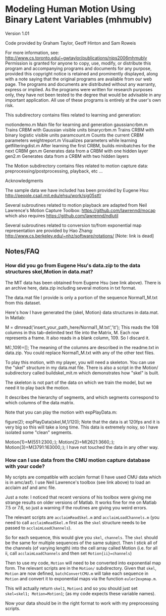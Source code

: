 # Modeling Human Motion Using Binary Latent Variables (mhmublv)

Version 1.01 

Code provided by Graham Taylor, Geoff Hinton and Sam Roweis 

For more information, see:
    http://www.cs.toronto.edu/~gwtaylor/publications/nips2006mhmublv
Permission is granted for anyone to copy, use, modify, or distribute this
program and accompanying programs and documents for any purpose, provided
this copyright notice is retained and prominently displayed, along with
a note saying that the original programs are available from our
web page.
The programs and documents are distributed without any warranty, express or
implied.  As the programs were written for research purposes only, they have
not been tested to the degree that would be advisable in any important
application.  All use of these programs is entirely at the user's own risk.

This subdirectory contains files related to learning and generation:

motiondemo.m        Main file for kearning and generation
gaussiancrbm.m      Trains CRBM with Gaussian visible units
binarycrbm.m        Trains CRBM with binary logistic visible units
paramcount.m        Counts the current CRBM parameters
weightreport.m      Visualizes parameters while learning
getfilteringdist.m  After learning the first CRBM,
                    builds minibatches for the next CRBM
gen.m               Generates data from a CRBM with one hidden layer
gen2.m              Generates data from a CRBM with two hidden layers

The Motion subdirectory contains files related to motion capture data: 
preprocessing/postprocessing, playback, etc ...

Acknowledgments

The sample data we have included has been provided by Eugene Hsu:
http://people.csail.mit.edu/ehsu/work/sig05stf/

Several subroutines related to motion playback are adapted from Neil 
Lawrence's Motion Capture Toolbox:
https://github.com/lawrennd/mocap  
which also requires https://github.com/lawrennd/ndlutil

Several subroutines related to conversion to/from exponential map
representation are provided by Hao Zhang:
http://www.cs.berkeley.edu/~nhz/software/rotations/ [Note: link is dead]

## Notes/FAQ

### How did you go from Eugene Hsu's data.zip to the data structures skel,Motion in data.mat?

The MIT data has been obtained from Eugene Hsu (see link above). There is an archive here, data.zip including several motions in txt format.

The data.mat file I provide is only a portion of the sequence Normal1_M.txt from this dataset.

Here's how I have generated the {skel, Motion} data structures in data.mat. In Matlab:

M = dlmread('insert_your_path_here/Normal1_M.txt','\t');
This reads the 108 columns in this tab-delimited text file into the Matrix, M. Each row represents a frame.
It also reads in a blank column, 109. So I discard it.

M(:,109)=[];
The meaning of the columns are described in the readme.txt in data.zip. You could replace Normal1_M.txt with any of the other text files.

To play this motion, with my player, you will need a skeleton. You can use the "skel" structure in my data.mat file. There is also a script in the Motion/ subdirectory called buildskel_mit.m which demonstrates how "skel" is built.

The skeleton is not part of the data on which we train the model, but we need it to play back the motion.

It describes the hierarchy of segments, and which segments correspond to which columns of the data matrix.

Note that you can play the motion with expPlayData.m:

figure(2); expPlayData(skel,M,1/120);
Note that the data is at 120fps and it is very big so this will take a long time.
This data is extremely noisy, so I have isolated some "clean" segments.

Motion{1}=M(551:2300,:);
Motion{2}=M(2621:3660,:);
Motion{3}=M(3791:163000,:);
I have not touched the data in any other way.

### How can I use data from the CMU motion capture database with your code?

My scripts are compatible with acclaim format (I have used CMU data which is in amc/asf). I use Neil Lawrence's toolbox (see link above) to load an acclaim asf and amc file.

Just a note: I noticed that recent versions of his toolbox were giving me strange results on older versions of Matlab. It works fine for me on Matlab 7.5 or 7.6, so just a warning if the routines are giving you weird errors.

The relevant scripts are `acclaimReadSkel.m` and `acclaimLoadChannels.m` (you need to call `acclaimReadSkel.m` first as the `skel` structure needs to be passed to `acclaimLoadChannels`).

So for each sequence, this would give you `skel`, `channels`. The `skel` should be the same for multiple sequences of the same subject. Then I stick all of the channels (of varying length) into the cell array called Motion (i.e. for all ii, call `acclaimLoadChannels` and then set `Motion{ii}=channels`)

Then to use my code, `Motion` will need to be converted into exponential map form. The relevant scripts are in the `Motion/` subdirectory. Given that `skel`, `Motion` are now defined, `batchConvertCMU.m` will take each sequence in `Motion` and convert it to exponential maps via the function `euler2expmap.m`.

This will actually return `skel1`, `Motion1` and so you should just set `skel=skel1; Motion=Motion1`; (as my code expects these variable names).

Now your data should be in the right format to work with my preprocessing scripts.
